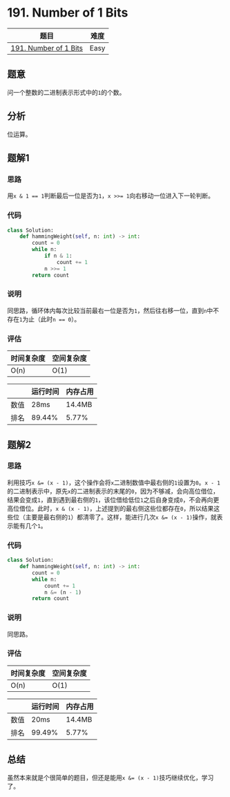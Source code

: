 # 191. Number of 1 Bits

| 题目 | 难度 |
| ---- | ---- |
| [191. Number of 1 Bits](https://leetcode.com/problems/number-of-1-bits/) | Easy |

## 题意

问一个整数的二进制表示形式中的`1`的个数。

## 分析

位运算。

## 题解1

### 思路

用`x & 1 == 1`判断最后一位是否为`1`，`x >>= 1`向右移动一位进入下一轮判断。

### 代码

```python
class Solution:
    def hammingWeight(self, n: int) -> int:
        count = 0
        while n:
            if n & 1:
                count += 1
            n >>= 1
        return count
```

### 说明

同思路，循环体内每次比较当前最右一位是否为`1`，然后往右移一位，直到`n`中不存在`1`为止（此时`n == 0`）。

### 评估

| 时间复杂度 | 空间复杂度 |
| ---- | ---- |
| O(n) | O(1) |

| | 运行时间 | 内存占用 |
| ---- | ---- | ---- |
| 数值 | 28ms | 14.4MB |
| 排名 | 89.44% | 5.77% |

## 题解2

### 思路

利用技巧`x &= (x - 1)`，这个操作会将`x`二进制数值中最右侧的`1`设置为`0`。`x - 1`的二进制表示中，原先`x`的二进制表示的末尾的`0`，因为不够减，会向高位借位，结果会变成`1`，直到遇到最右侧的`1`，该位借给低位`1`之后自身变成`0`，不会再向更高位借位。此时，`x & (x - 1)`，上述提到的最右侧这些位都存在`0`，所以结果这些位（主要是最右侧的`1`）都清零了。这样，能进行几次`x &= (x - 1)`操作，就表示能有几个`1`。

### 代码

```python
class Solution:
    def hammingWeight(self, n: int) -> int:
        count = 0
        while n:
            count += 1
            n &= (n - 1)
        return count
```

### 说明

同思路。

### 评估

| 时间复杂度 | 空间复杂度 |
| ---- | ---- |
| O(n) | O(1) |

| | 运行时间 | 内存占用 |
| ---- | ---- | ---- |
| 数值 | 20ms | 14.4MB |
| 排名 | 99.49% | 5.77% |

## 总结

虽然本来就是个很简单的题目，但还是能用`x &= (x - 1)`技巧继续优化，学习了。
